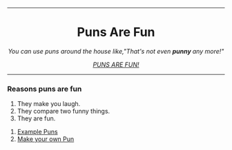 
<html>
  <head>
    <meta charset="utf-8">
    <title>Puns_Are_fun.org</title>
    <link rel="stylesheet" href="tyler.css">
  </head>
    <hr>
  <body background-color:#ffc15e;>
    <center>
    <h1>Puns Are Fun</h1>
    <p><em> You can use puns around the house like,"That's not even <strong> punny </strong> any more!"</em></p>
    <p><a href="https://short-funny.com/best-puns.php"><em>PUNS ARE FUN!</em></a></p>
    <hr>
  </center>
    <h3>Reasons puns are fun</h3>
    <ol>
      <li>They make you laugh. </li>
      <li>They compare two funny things. </li>
      <li>They are fun. </li>
    </ol>
    <ol>
      <li><a href="Example Puns.html">Example Puns</a></li>
      <li><a href="Make your own Pun.html">Make your own Pun</a></li>
    </ol>
  </body>
</html>

